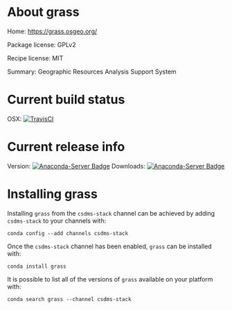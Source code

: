 # About grass

Home: https://grass.osgeo.org/

Package license: GPLv2

Recipe license: MIT

Summary: Geographic Resources Analysis Support System

# Current build status

OSX: [![TravisCI](https://travis-ci.org/csdms-stack/grass-recipe.svg?branch=master)](https://travis-ci.org/csdms-stack/grass-recipe)

# Current release info

Version: [![Anaconda-Server Badge](https://anaconda.org/csdms-stack/grass/badges/version.svg)](https://anaconda.org/csdms-stack/grass)
Downloads: [![Anaconda-Server Badge](https://anaconda.org/csdms-stack/grass/badges/downloads.svg)](https://anaconda.org/csdms-stack/grass)

# Installing grass

Installing `grass` from the `csdms-stack` channel can be achieved by adding `csdms-stack` to your channels with:

```
conda config --add channels csdms-stack
```

Once the `csdms-stack` channel has been enabled, `grass` can be installed with:

```
conda install grass
```

It is possible to list all of the versions of `grass` available on your platform with:

```
conda search grass --channel csdms-stack
```
